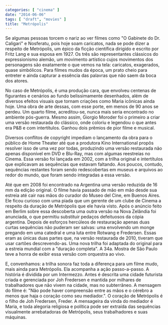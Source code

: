 ```yaml
---
categories: [ "cinema" ]
date: "2014-06-06"
tags: [ "draft", "movies" ]
title: "Metrópolis"
---
```

Se algumas pessoas torcem o nariz ao ver filmes como "O Gabinete do
Dr. Caligari" e Nosferatu, pois hoje soam caricatos, nada se pode dizer
a respeito de Metrópolis, um épico da ficção científica dirigido e
escrito por Fritz Lang e sua esposa em 1927. Os três são representantes
clássicos do expressionismo alemão, um movimento artístico cujos
movimentos dos personagens são exatamente o que vemos na tela: caricatos,
exagerados, quase simbólicos. Para filmes mudos da época, um prato
cheio para entreter e ainda capturar a essência das palavras que não
saem da boca dos atores.

No caso de Metrópolis, é uma produção cara, que envolveu centenas
de figurantes e cenários ao fundo belissimamente desenhados, além
de diversos efeitos visuais que tornam criações como Maria icônicas
ainda hoje. Uma obra de arte dessas, com esse porte, em menos de 90 anos
se perdeu. Um quarto filme, acreditou-se, nunca mais seria encontrado
no ambiente pós-guerra. Mesmo assim, Giorgio Moroder foi o primeiro
a criar uma versão restaurada do clássico, onde coloriu e legendou
o que antes era P&B e com intertítulos. Ganhou dois prêmios de pior
filme e musical.

Diversos conflitos de copyright impediam o lançamento da obra para o
público de Home Theater até que a produtora Kino International propôs
resolver isso de uma vez por todas, produzindo uma versão restaurada
não apenas disponível em DVD e Blu-Ray, mas com algumas reestreias
no Cinema. Essa versão foi lançada em 2002, com a trilha original e
intertítulos que explicavam as sequências que estavam faltando. Aos
poucos, contudo, sequências restantes foram sendo redescobertas em museus
e arquivos ao redor do mundo, que foram sendo integradas a essa versão.

Até que em 2008 foi encontrado na Argentina uma versão reduzida de
16 mm da edição original. O filme havia passado de mão em mão desde
sua estreia até cair nas mãos do curador do Museo del Cine, em Buenos
Aires. Ele ficou curioso com uma piada que um gerente de um clube de
Cinema a respeito da duração de Metrópolis que ele havia visto. Após
o anúncio feito em Berlim sobre essa descoberta uma outra versão na Nova
Zelândia foi anunciada, o que permitiu substituir pedaços defeituosos da
cópia argentina. Depois de esforços hercúleos de restauração apenas
duas curtas sequências não puderam ser salvas: uma envolvendo um monge
pregando em uma catedral e uma luta entre Rotwang e Fredersen. Essas eram
as únicas duas partes que, na versão restaurada de 2010, tiveram que
usar cartões descrevendo-as. Uma nova trilha foi adaptada do original
para a estreia mundial com a "duração completa". A 34a. Mostra de São
Paulo teve a honra de exibir essa versão com orquestra ao vivo.

E, convenhamos: a trilha sonora faz toda a diferença para um filme mudo,
mais ainda para Metrópolis. Ela acompanha a ação passo-a-passo. A
história é dividida por um Intermezzo. Antes é descrita uma cidade
futurista criada e gerenciada por Joh Fredersen e mantida por milhares de
trabalhadores que não vivem na cidade, mas no subterrâneo. A mensagem
do filme é: "Não pode haver compreensão entre as mãos e o cérebro a
menos que haja o coração como seu mediador.". O coração de Metrópolis
é o filho de Joh Fredersen, Freder. A mensageira da vinda do mediador
é Maria, e toda alegoria religiosa e política pode ser extraída das
sequências visualmente arrebatadoras de Metrópolis, seus trabalhadores
e suas máquinas.
